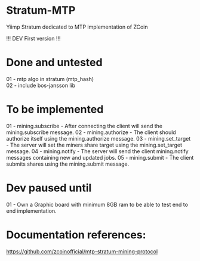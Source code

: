 # Stratum-MTP
Yiimp Stratum dedicated to MTP implementation of ZCoin

!!! DEV First version !!!

# Done and untested

01 - mtp algo in stratum (mtp_hash)<br>
02 - include bos-jansson lib 

# To be implemented

01 - mining.subscribe - After connecting the client will send the mining.subscribe message.
02 - mining.authorize - The client should authorize itself using the mining.authorize message.
03 - mining.set_target - The server will set the miners share target using the mining.set_target message.
04 - mining.notify - The server will send the client mining.notify messages containing new and updated jobs.
05 - mining.submit - The client submits shares using the mining.submit message.

# Dev paused until

01 - Own a Graphic board with minimum 8GB ram to be able to test end to end implementation.

# Documentation references:
https://github.com/zcoinofficial/mtp-stratum-mining-protocol
